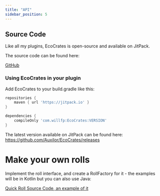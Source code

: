 ```yaml
---
title: "API"
sidebar_position: 5
---
```


## Source Code

Like all my plugins, EcoCrates is open-source and available on JitPack.

The source code can be found here:

[GitHub](https://github.com/Auxilor/EcoCrates)

### Using EcoCrates in your plugin

Add EcoCrates to your build.gradle like this:

```groovy
repositories {
    maven { url 'https://jitpack.io' }
}

dependencies {
    compileOnly 'com.willfp:EcoCrates:VERSION'
}
```

The latest version available on JitPack can be found here:
https://github.com/Auxilor/EcoCrates/releases

# Make your own rolls

Implement the roll interface, and create a RollFactory for it - the examples will be in Kotlin but you can also use Java:

[Quick Roll Source Code, an example of it](https://paste.willfp.com/tocahazizu.kotlin)